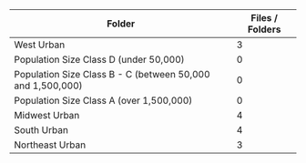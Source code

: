 | Folder                                                     |   Files / Folders |
|------------------------------------------------------------|-------------------|
| West Urban                                                 |                 3 |
| Population Size Class D (under 50,000)                     |                 0 |
| Population Size Class B - C (between 50,000 and 1,500,000) |                 0 |
| Population Size Class A (over 1,500,000)                   |                 0 |
| Midwest Urban                                              |                 4 |
| South Urban                                                |                 4 |
| Northeast Urban                                            |                 3 |